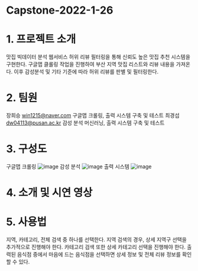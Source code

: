 # Capstone-2022-1-26
# 1. 프로젝트 소개
맛집 빅데이터 분석 웹서비스
  허위 리뷰 필터링을 통해 신뢰도 높은 맛집 추천 시스템을 구현한다.
  구글맵 클롤링 작업을 진행하여 부산 지역 맛집 리스트와 리뷰 내용을 가져온다.
  이후 감성분석 및 기타 기준에 따라 허위 리뷰를 판별 및 필터링한다.

# 2. 팀원
  장희승   win1215@naver.com       구글맵 크롤링, 출력 시스템 구축 및 테스트
  최경섭   dw04113@pusan.ac.kr     감성 분석 머신러닝, 출력 시스템 구축 및 테스트

# 3. 구성도
  구글맵 크롤링
![image](https://user-images.githubusercontent.com/84845619/195590004-38cf315b-2119-4a58-9610-d4381928c153.png)
  감성 분석
![image](https://user-images.githubusercontent.com/84845619/195590116-b5ca96cb-6cb0-490e-ac8a-dfa083514fe2.png)
  출력 시스템
![image](https://user-images.githubusercontent.com/84845619/195590179-6711e8cd-af1f-4075-b74c-c6d447d88707.png)

# 4. 소개 및 시연 영상

# 5. 사용법
  지역, 카테고리, 전체 검색 중 하나를 선택한다.
  지역 검색의 경우, 상세 지역구 선택을 추가적으로 진행해야 한다.
  카테고리 검색 또한 상세 카테고리 선택을 진행해야 한다.
  출력된 음식점 중에서 마음에 드는 음식점을 선택하면 상세 정보 및 전체 리뷰 정보를 확인할 수 있다.
